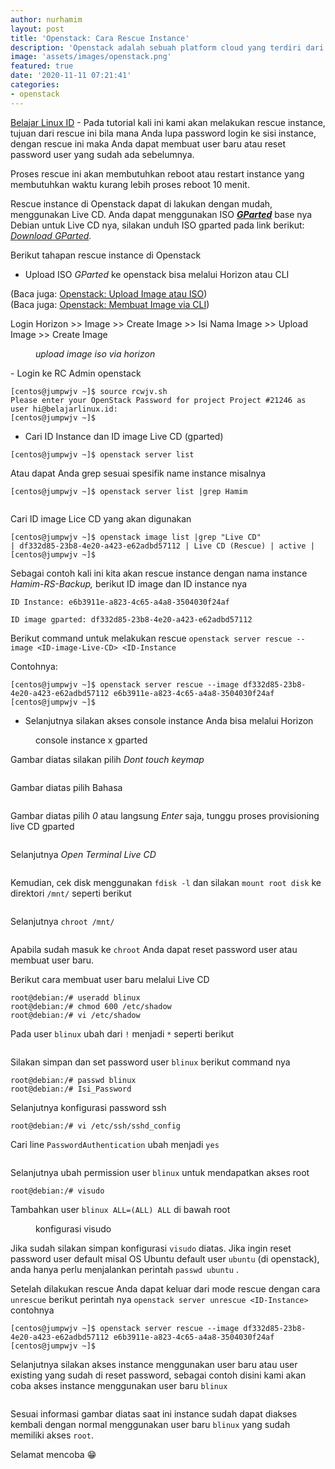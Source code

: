 ```yaml
---
author: nurhamim
layout: post
title: 'Openstack: Cara Rescue Instance'
description: 'Openstack adalah sebuah platform cloud yang terdiri dari software open source untuk menjalankan Cloud IaaS (Infrastructure as a Service), baik untuk private ataupun public Cloud'
image: 'assets/images/openstack.png'
featured: true
date: '2020-11-11 07:21:41'
categories:
- openstack
---
```


[Belajar Linux ID](/) - Pada tutorial kali ini kami akan melakukan rescue instance, tujuan dari rescue ini bila mana Anda lupa password login ke sisi instance, dengan rescue ini maka Anda dapat membuat user baru atau reset password user yang sudah ada sebelumnya.

Proses rescue ini akan membutuhkan reboot atau restart instance yang membutuhkan waktu kurang lebih proses reboot 10 menit.

Rescue instance di Openstack dapat di lakukan dengan mudah, menggunakan Live CD. Anda dapat menggunakan ISO **_[GParted](https://gparted.org/)_** base nya Debian untuk Live CD nya, silakan unduh ISO gparted pada link berikut: _[Download GParted](https://gparted.org/download.php)._

Berikut tahapan rescue instance di Openstack

- Upload ISO _GParted_ ke openstack bisa melalui Horizon atau CLI

(Baca juga: [Openstack: Upload Image atau ISO](/openstack-upload-image-atau-iso/))  
(Baca juga: [Openstack: Membuat Image via CLI](/openstack-membuat-image-via-cli/))

Login Horizon \>\> Image \>\> Create Image \>\> Isi Nama Image \>\> Upload Image \>\> Create Image

<figure class="kg-card kg-image-card kg-width-wide kg-card-hascaption"><img src="/content/images/2020/11/1-1.png" class="kg-image" alt srcset="/content/images/size/w600/2020/11/1-1.png 600w, /content/images/size/w1000/2020/11/1-1.png 1000w, /content/images/size/w1600/2020/11/1-1.png 1600w, /content/images/2020/11/1-1.png 1896w" sizes="(min-width: 1200px) 1200px"><figcaption><em>upload image iso via horizon</em></figcaption></figure>
- Login ke RC Admin openstack 
<!--kg-card-begin: markdown-->

    [centos@jumpwjv ~]$ source rcwjv.sh
    Please enter your OpenStack Password for project Project #21246 as user hi@belajarlinux.id:
    [centos@jumpwjv ~]$

<!--kg-card-end: markdown-->
- Cari ID Instance dan ID image Live CD (gparted)
<!--kg-card-begin: markdown-->

    [centos@jumpwjv ~]$ openstack server list

<!--kg-card-end: markdown-->

Atau dapat Anda grep sesuai spesifik name instance misalnya

<!--kg-card-begin: markdown-->

    [centos@jumpwjv ~]$ openstack server list |grep Hamim

<!--kg-card-end: markdown--><figure class="kg-card kg-image-card kg-width-wide"><img src="/content/images/2020/11/2-1.png" class="kg-image" alt srcset="/content/images/size/w600/2020/11/2-1.png 600w, /content/images/size/w1000/2020/11/2-1.png 1000w, /content/images/size/w1600/2020/11/2-1.png 1600w, /content/images/2020/11/2-1.png 1883w" sizes="(min-width: 1200px) 1200px"></figure>

Cari ID image Lice CD yang akan digunakan

<!--kg-card-begin: markdown-->

    [centos@jumpwjv ~]$ openstack image list |grep "Live CD"
    | df332d85-23b8-4e20-a423-e62adbd57112 | Live CD (Rescue) | active |
    [centos@jumpwjv ~]$

<!--kg-card-end: markdown-->

Sebagai contoh kali ini kita akan rescue instance dengan nama instance _Hamim-RS-Backup,_ berikut ID image dan ID instance nya

`ID Instance: e6b3911e-a823-4c65-a4a8-3504030f24af`

`ID image gparted: df332d85-23b8-4e20-a423-e62adbd57112`

Berikut command untuk melakukan rescue `openstack server rescue --image <ID-image-Live-CD> <ID-Instance`

Contohnya:

<!--kg-card-begin: markdown-->

    [centos@jumpwjv ~]$ openstack server rescue --image df332d85-23b8-4e20-a423-e62adbd57112 e6b3911e-a823-4c65-a4a8-3504030f24af
    [centos@jumpwjv ~]$

<!--kg-card-end: markdown-->
- Selanjutnya silakan akses console instance Anda bisa melalui Horizon
<figure class="kg-card kg-image-card kg-width-wide kg-card-hascaption"><img src="/content/images/2020/11/3.png" class="kg-image" alt srcset="/content/images/size/w600/2020/11/3.png 600w, /content/images/size/w1000/2020/11/3.png 1000w, /content/images/size/w1600/2020/11/3.png 1600w, /content/images/2020/11/3.png 1891w" sizes="(min-width: 1200px) 1200px"><figcaption>console instance x gparted</figcaption></figure>

Gambar diatas silakan pilih _Dont touch keymap_

<figure class="kg-card kg-image-card kg-width-wide"><img src="/content/images/2020/11/4.png" class="kg-image" alt srcset="/content/images/size/w600/2020/11/4.png 600w, /content/images/2020/11/4.png 858w"></figure>

Gambar diatas pilih Bahasa

<figure class="kg-card kg-image-card kg-width-wide"><img src="/content/images/2020/11/5.png" class="kg-image" alt srcset="/content/images/size/w600/2020/11/5.png 600w, /content/images/size/w1000/2020/11/5.png 1000w, /content/images/2020/11/5.png 1031w"></figure>

Gambar diatas pilih _0_ atau langsung _Enter_ saja, tunggu proses provisioning live CD gparted

<figure class="kg-card kg-image-card kg-width-wide"><img src="/content/images/2020/11/6.png" class="kg-image" alt srcset="/content/images/size/w600/2020/11/6.png 600w, /content/images/size/w1000/2020/11/6.png 1000w, /content/images/2020/11/6.png 1031w"></figure>

Selanjutnya _Open Terminal Live CD_

<figure class="kg-card kg-image-card kg-width-wide"><img src="/content/images/2020/11/7.png" class="kg-image" alt srcset="/content/images/size/w600/2020/11/7.png 600w, /content/images/size/w1000/2020/11/7.png 1000w, /content/images/2020/11/7.png 1030w"></figure>

Kemudian, cek disk menggunakan `fdisk -l` dan silakan `mount root disk` ke direktori `/mnt/` seperti berikut

<figure class="kg-card kg-image-card kg-width-wide"><img src="/content/images/2020/11/8-1.png" class="kg-image" alt srcset="/content/images/size/w600/2020/11/8-1.png 600w, /content/images/size/w1000/2020/11/8-1.png 1000w, /content/images/2020/11/8-1.png 1025w"></figure>

Selanjutnya `chroot /mnt/`

<figure class="kg-card kg-image-card kg-width-wide"><img src="/content/images/2020/11/9.png" class="kg-image" alt srcset="/content/images/size/w600/2020/11/9.png 600w, /content/images/2020/11/9.png 861w"></figure>

Apabila sudah masuk ke `chroot` Anda dapat reset password user atau membuat user baru.

Berikut cara membuat user baru melalui Live CD

<!--kg-card-begin: markdown-->

    root@debian:/# useradd blinux
    root@debian:/# chmod 600 /etc/shadow
    root@debian:/# vi /etc/shadow 

<!--kg-card-end: markdown-->

Pada user `blinux` ubah dari `!` menjadi `*` seperti berikut

<figure class="kg-card kg-image-card kg-width-wide"><img src="/content/images/2020/11/10.png" class="kg-image" alt srcset="/content/images/size/w600/2020/11/10.png 600w, /content/images/2020/11/10.png 776w"></figure>

Silakan simpan dan set password user `blinux` berikut command nya

<!--kg-card-begin: markdown-->

    root@debian:/# passwd blinux
    root@debian:/# Isi_Password

<!--kg-card-end: markdown-->

Selanjutnya konfigurasi password ssh

<!--kg-card-begin: markdown-->

    root@debian:/# vi /etc/ssh/sshd_config

<!--kg-card-end: markdown-->

Cari line `PasswordAuthentication` ubah menjadi `yes`

<figure class="kg-card kg-image-card kg-width-wide"><img src="/content/images/2020/11/11.png" class="kg-image" alt srcset="/content/images/size/w600/2020/11/11.png 600w, /content/images/2020/11/11.png 732w"></figure>

Selanjutnya ubah permission user `blinux` untuk mendapatkan akses root

<!--kg-card-begin: markdown-->

    root@debian:/# visudo

<!--kg-card-end: markdown-->

Tambahkan user `blinux ALL=(ALL) ALL` di bawah root

<figure class="kg-card kg-image-card kg-card-hascaption"><img src="/content/images/2020/11/12.png" class="kg-image" alt srcset="/content/images/size/w600/2020/11/12.png 600w, /content/images/2020/11/12.png 895w" sizes="(min-width: 720px) 720px"><figcaption>konfigurasi visudo</figcaption></figure>

Jika sudah silakan simpan konfigurasi `visudo` diatas. Jika ingin reset password user default misal OS Ubuntu default user `ubuntu` (di openstack), anda hanya perlu menjalankan perintah `passwd ubuntu` .

Setelah dilakukan rescue Anda dapat keluar dari mode rescue dengan cara `unrescue` berikut perintah nya `openstack server unrescue <ID-Instance>` contohnya

<!--kg-card-begin: markdown-->

    [centos@jumpwjv ~]$ openstack server rescue --image df332d85-23b8-4e20-a423-e62adbd57112 e6b3911e-a823-4c65-a4a8-3504030f24af
    [centos@jumpwjv ~]$

<!--kg-card-end: markdown-->

Selanjutnya silakan akses instance menggunakan user baru atau user existing yang sudah di reset password, sebagai contoh disini kami akan coba akses instance menggunakan user baru `blinux`

<figure class="kg-card kg-image-card kg-width-wide"><img src="/content/images/2020/11/13.png" class="kg-image" alt srcset="/content/images/size/w600/2020/11/13.png 600w, /content/images/size/w1000/2020/11/13.png 1000w, /content/images/size/w1600/2020/11/13.png 1600w, /content/images/2020/11/13.png 1919w" sizes="(min-width: 1200px) 1200px"></figure>

Sesuai informasi gambar diatas saat ini instance sudah dapat diakses kembali dengan normal menggunakan user baru `blinux` yang sudah memiliki akses `root`.

Selamat mencoba 😁

